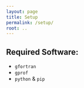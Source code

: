 ```yaml
---
layout: page
title: Setup
permalink: /setup/
root: ..
---
```


## Required Software:

* `gfortran`
* `gprof`
* `python` & `pip`
